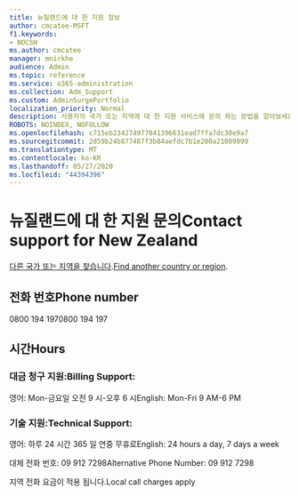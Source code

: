 ```yaml
---
title: 뉴질랜드에 대 한 지원 정보
author: cmcatee-MSFT
f1.keywords:
- NOCSH
ms.author: cmcatee
manager: mnirkhe
audience: Admin
ms.topic: reference
ms.service: o365-administration
ms.collection: Adm_Support
ms.custom: AdminSurgePortfolio
localization_priority: Normal
description: 사용자의 국가 또는 지역에 대 한 지원 서비스에 문의 하는 방법을 알아보세요.
ROBOTS: NOINDEX, NOFOLLOW
ms.openlocfilehash: c715eb234274977041396631ead7ffa7dc30e9a7
ms.sourcegitcommit: 2d59b24b877487f3b84aefdc7b1e200a21009999
ms.translationtype: MT
ms.contentlocale: ko-KR
ms.lasthandoff: 05/27/2020
ms.locfileid: "44394396"
---
```

# <a name="contact-support-for-new-zealand"></a><span data-ttu-id="42f8a-103">뉴질랜드에 대 한 지원 문의</span><span class="sxs-lookup"><span data-stu-id="42f8a-103">Contact support for New Zealand</span></span>

<span data-ttu-id="42f8a-104">[다른 국가 또는 지역을 찾습니다](../contact-support-for-business-products.md).</span><span class="sxs-lookup"><span data-stu-id="42f8a-104">[Find another country or region](../contact-support-for-business-products.md).</span></span>

## <a name="phone-number"></a><span data-ttu-id="42f8a-105">전화 번호</span><span class="sxs-lookup"><span data-stu-id="42f8a-105">Phone number</span></span>
<span data-ttu-id="42f8a-106">0800 194 197</span><span class="sxs-lookup"><span data-stu-id="42f8a-106">0800 194 197</span></span>

## <a name="hours"></a><span data-ttu-id="42f8a-107">시간</span><span class="sxs-lookup"><span data-stu-id="42f8a-107">Hours</span></span>
### <a name="billing-support"></a><span data-ttu-id="42f8a-108">대금 청구 지원:</span><span class="sxs-lookup"><span data-stu-id="42f8a-108">Billing Support:</span></span>

<span data-ttu-id="42f8a-109">영어: Mon-금요일 오전 9 시-오후 6 시</span><span class="sxs-lookup"><span data-stu-id="42f8a-109">English: Mon-Fri 9 AM-6 PM</span></span>

### <a name="technical-support"></a><span data-ttu-id="42f8a-110">기술 지원:</span><span class="sxs-lookup"><span data-stu-id="42f8a-110">Technical Support:</span></span>

<span data-ttu-id="42f8a-111">영어: 하루 24 시간 365 일 연중 무휴로</span><span class="sxs-lookup"><span data-stu-id="42f8a-111">English: 24 hours a day, 7 days a week</span></span>

<span data-ttu-id="42f8a-112">대체 전화 번호: 09 912 7298</span><span class="sxs-lookup"><span data-stu-id="42f8a-112">Alternative Phone Number: 09 912 7298</span></span>

<span data-ttu-id="42f8a-113">지역 전화 요금이 적용 됩니다.</span><span class="sxs-lookup"><span data-stu-id="42f8a-113">Local call charges apply</span></span>
